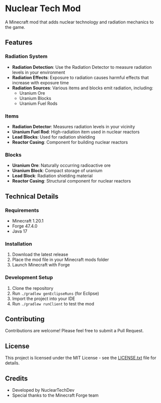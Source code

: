 # Nuclear Tech Mod

A Minecraft mod that adds nuclear technology and radiation mechanics to the game.

## Features

### Radiation System
- **Radiation Detection**: Use the Radiation Detector to measure radiation levels in your environment
- **Radiation Effects**: Exposure to radiation causes harmful effects that increase with exposure time
- **Radiation Sources**: Various items and blocks emit radiation, including:
  - Uranium Ore
  - Uranium Blocks
  - Uranium Fuel Rods

### Items
- **Radiation Detector**: Measures radiation levels in your vicinity
- **Uranium Fuel Rod**: High-radiation item used in nuclear reactors
- **Lead Blocks**: Used for radiation shielding
- **Reactor Casing**: Component for building nuclear reactors

### Blocks
- **Uranium Ore**: Naturally occurring radioactive ore
- **Uranium Block**: Compact storage of uranium
- **Lead Block**: Radiation shielding material
- **Reactor Casing**: Structural component for nuclear reactors

## Technical Details

### Requirements
- Minecraft 1.20.1
- Forge 47.4.0
- Java 17

### Installation
1. Download the latest release
2. Place the mod file in your Minecraft mods folder
3. Launch Minecraft with Forge

### Development Setup
1. Clone the repository
2. Run `./gradlew genEclipseRuns` (for Eclipse)
3. Import the project into your IDE
4. Run `./gradlew runClient` to test the mod

## Contributing
Contributions are welcome! Please feel free to submit a Pull Request.

## License
This project is licensed under the MIT License - see the [LICENSE.txt](LICENSE.txt) file for details.

## Credits
- Developed by NuclearTechDev
- Special thanks to the Minecraft Forge team 
